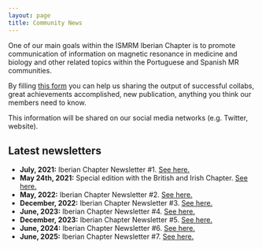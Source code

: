 ```yaml
---
layout: page
title: Community News
---
```


One of our main goals within the ISMRM Iberian Chapter is to promote communication of information on magnetic resonance in medicine and biology and other related topics within the Portuguese and Spanish MR communities.


By filling [this form](https://forms.gle/CHfm4epKYuQFzUNJ7) you can help us sharing the output of successful collabs, great achievements accomplished, new publication, anything you think our members need to know.


This information will be shared on our social media networks (e.g. Twitter, website).

## Latest newsletters

- **July, 2021:** Iberian Chapter Newsletter #1. <a href="https://mailchi.mp/c5436cc15678/iberian-chapter-newsletter-1" target="_blank">See here.</a>
- **May 24th, 2021:** Special edition with the British and Irish Chapter. <a href="https://mailchi.mp/8572954127f5/aqizcjy8ry" target="_blank">See here.</a>
- **May, 2022:** Iberian Chapter Newsletter #2. <a href="https://mailchi.mp/c39d8a1dc63a/iberian-chapter-newsletter-2" target="_blank">See here.</a>
- **December, 2022:** Iberian Chapter Newsletter #3. <a href="https://mailchi.mp/24b5ce5d11bb/iberian-chapter-newsletter-10166821" target="_blank">See here.</a>
- **June, 2023:** Iberian Chapter Newsletter #4. <a href="https://mailchi.mp/aecb1b7ced36/iberian-chapter-newsletter-10368581" target="_blank">See here.</a>
- **December, 2023:** Iberian Chapter Newsletter #5. <a href="https://us1.campaign-archive.com/?u=38a08f5a9ced2903aebd74cb6&id=a7ee17b3fc" target="_blank">See here.</a>
- **June, 2024:**  Iberian Chapter Newsletter #6. <a href="https://us1.campaign-archive.com/?u=38a08f5a9ced2903aebd74cb6&id=f40a1469ce" target="_blank">See here.</a>
- **June, 2025:**  Iberian Chapter Newsletter #7. <a href="https://us1.campaign-archive.com/?u=38a08f5a9ced2903aebd74cb6&id=f9cd33ba96" target="_blank">See here.</a>
